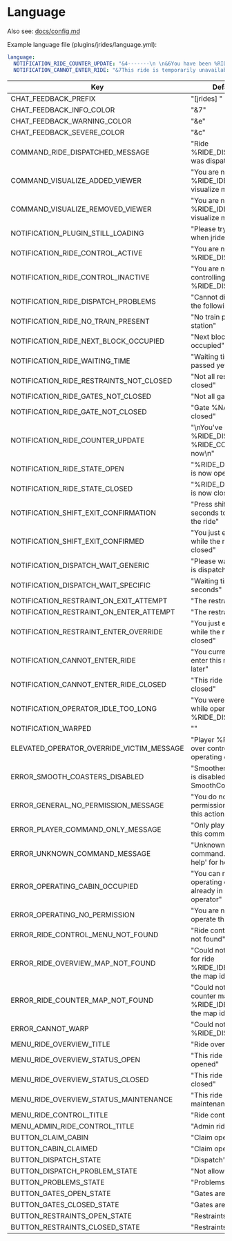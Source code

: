 
# Language

Also see: [docs/config.md](./config.md)

Example language file (plugins/jrides/language.yml):
```yaml
language:
  NOTIFICATION_RIDE_COUNTER_UPDATE: "&4-------\n \n&6You have been %RIDE_COUNT% times in %RIDE_DISPLAY_NAME%!\n \n&4-------"
  NOTIFICATION_CANNOT_ENTER_RIDE: "&7This ride is temporarily unavailable."
```

Key | Default value
--- | ---
CHAT_FEEDBACK_PREFIX | "[jrides] "
CHAT_FEEDBACK_INFO_COLOR | "&7"
CHAT_FEEDBACK_WARNING_COLOR | "&e"
CHAT_FEEDBACK_SEVERE_COLOR | "&c"
COMMAND_RIDE_DISPATCHED_MESSAGE | "Ride %RIDE_DISPLAY_NAME% was dispatched!"
COMMAND_VISUALIZE_ADDED_VIEWER | "You are now viewing %RIDE_IDENTIFIER% in visualize mode"
COMMAND_VISUALIZE_REMOVED_VIEWER | "You are no longer viewing %RIDE_IDENTIFIER% in visualize mode"
NOTIFICATION_PLUGIN_STILL_LOADING | "Please try again later when jrides is loaded"
NOTIFICATION_RIDE_CONTROL_ACTIVE | "You are now controlling %RIDE_DISPLAY_NAME%"
NOTIFICATION_RIDE_CONTROL_INACTIVE | "You are no longer controlling %RIDE_DISPLAY_NAME%"
NOTIFICATION_RIDE_DISPATCH_PROBLEMS | "Cannot dispatch due to the following problems:"
NOTIFICATION_RIDE_NO_TRAIN_PRESENT | "No train present in station"
NOTIFICATION_RIDE_NEXT_BLOCK_OCCUPIED | "Next block section is occupied"
NOTIFICATION_RIDE_WAITING_TIME | "Waiting time has not passed yet"
NOTIFICATION_RIDE_RESTRAINTS_NOT_CLOSED | "Not all restraints are closed"
NOTIFICATION_RIDE_GATES_NOT_CLOSED | "Not all gates are closed"
NOTIFICATION_RIDE_GATE_NOT_CLOSED | "Gate %NAME% is not closed"
NOTIFICATION_RIDE_COUNTER_UPDATE | "\nYou've ridden %RIDE_DISPLAY_NAME% %RIDE_COUNT% times now\n"
NOTIFICATION_RIDE_STATE_OPEN | "%RIDE_DISPLAY_NAME% is now open"
NOTIFICATION_RIDE_STATE_CLOSED | "%RIDE_DISPLAY_NAME% is now closed"
NOTIFICATION_SHIFT_EXIT_CONFIRMATION | "Press shift again within 2 seconds to confirm exiting the ride"
NOTIFICATION_SHIFT_EXIT_CONFIRMED | "You just exited the ride while the restraints were closed"
NOTIFICATION_DISPATCH_WAIT_GENERIC | "Please wait until the ride is dispatched"
NOTIFICATION_DISPATCH_WAIT_SPECIFIC | "Waiting time: %TIME% seconds"
NOTIFICATION_RESTRAINT_ON_EXIT_ATTEMPT | "The restraints are closed"
NOTIFICATION_RESTRAINT_ON_ENTER_ATTEMPT | "The restraints are closed"
NOTIFICATION_RESTRAINT_ENTER_OVERRIDE | "You just entered the ride while the restraints were closed"
NOTIFICATION_CANNOT_ENTER_RIDE | "You currently cannot enter this ride, try again later"
NOTIFICATION_CANNOT_ENTER_RIDE_CLOSED | "This ride is currently closed"
NOTIFICATION_OPERATOR_IDLE_TOO_LONG | "You were idle for too long while operating %RIDE_DISPLAY_NAME%"
NOTIFICATION_WARPED | ""
ELEVATED_OPERATOR_OVERRIDE_VICTIM_MESSAGE | "Player %PLAYER% took over control of the operating cabin"
ERROR_SMOOTH_COASTERS_DISABLED | "Smoother ride experience is disabled, please install SmoothCoasters"
ERROR_GENERAL_NO_PERMISSION_MESSAGE | "You do not have permissions to execute this action"
ERROR_PLAYER_COMMAND_ONLY_MESSAGE | "Only players can execute this command"
ERROR_UNKNOWN_COMMAND_MESSAGE | "Unknown jrides command. Type '/jrides help' for help"
ERROR_OPERATING_CABIN_OCCUPIED | "You can not take this operating cabin since it is already in use by another operator"
ERROR_OPERATING_NO_PERMISSION | "You are not allowed to operate this ride"
ERROR_RIDE_CONTROL_MENU_NOT_FOUND | "Ride control menu was not found"
ERROR_RIDE_OVERVIEW_MAP_NOT_FOUND | "Could not retrieve map for ride %RIDE_IDENTIFIER%, was the map id configured?"
ERROR_RIDE_COUNTER_MAP_NOT_FOUND | "Could not retrieve ride counter map for ride %RIDE_IDENTIFIER%, was the map id configured?"
ERROR_CANNOT_WARP | "Could not warp to ride %RIDE_DISPLAY_NAME%"
MENU_RIDE_OVERVIEW_TITLE | "Ride overview menu"
MENU_RIDE_OVERVIEW_STATUS_OPEN | "This ride is currently opened"
MENU_RIDE_OVERVIEW_STATUS_CLOSED | "This ride is currently closed"
MENU_RIDE_OVERVIEW_STATUS_MAINTENANCE | "This ride is in maintenance"
MENU_RIDE_CONTROL_TITLE | "Ride control menu"
MENU_ADMIN_RIDE_CONTROL_TITLE | "Admin ride control menu"
BUTTON_CLAIM_CABIN | "Claim operating cabin"
BUTTON_CABIN_CLAIMED | "Claim operating cabin"
BUTTON_DISPATCH_STATE | "Dispatch"
BUTTON_DISPATCH_PROBLEM_STATE | "Not allowed"
BUTTON_PROBLEMS_STATE | "Problems"
BUTTON_GATES_OPEN_STATE | "Gates are open"
BUTTON_GATES_CLOSED_STATE | "Gates are closed"
BUTTON_RESTRAINTS_OPEN_STATE | "Restraints are open"
BUTTON_RESTRAINTS_CLOSED_STATE | "Restraints are closed"
